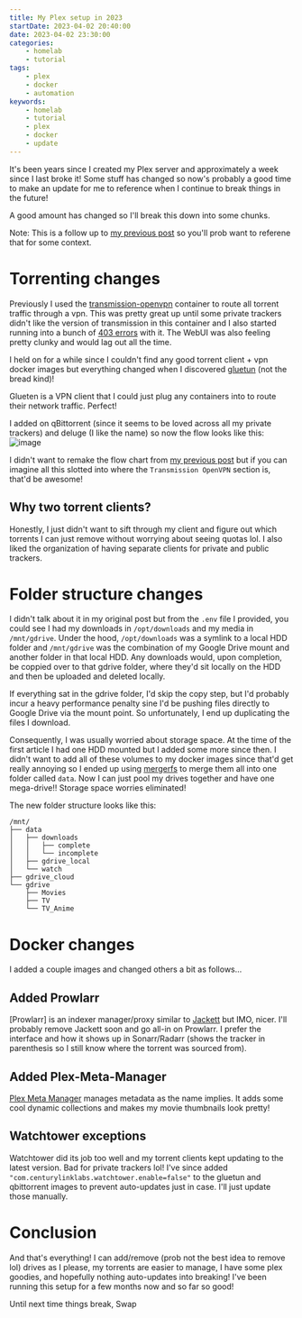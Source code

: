 ```yaml
---
title: My Plex setup in 2023
startDate: 2023-04-02 20:40:00
date: 2023-04-02 23:30:00
categories:
    - homelab
    - tutorial
tags:
    - plex
    - docker
    - automation
keywords:
    - homelab
    - tutorial
    - plex
    - docker
    - update
---
```

It's been years since I created my Plex server and approximately a week since I last broke it! Some stuff has changed so now's probably a good time to make an update for me to reference when I continue to break things in the future!

A good amount has changed so I'll break this down into some chunks.

Note: This is a follow up to [my previous post](/posts/2021-06-10-plex-setup#preface) so you'll prob want to referene that for some context.

# Torrenting changes
Previously I used the [transmission-openvpn](https://github.com/haugene/docker-transmission-openvpn) container to route all torrent traffic through a vpn. This was pretty great up until some private trackers didn't like the version of transmission in this container and I also started running into a bunch of [403 errors](https://github.com/haugene/docker-transmission-openvpn/issues/1493) with it. The WebUI was also feeling pretty clunky and would lag out all the time.

I held on for a while since I couldn't find any good torrent client + vpn docker images but everything changed when I discovered [gluetun](https://github.com/qdm12/gluetun) (not the bread kind)!

Glueten is a VPN client that I could just plug any containers into to route their network traffic. Perfect!

I added on qBittorrent (since it seems to be loved across all my private trackers) and deluge (I like the name) so now the flow looks like this:
![image](/images/2023-04-02-plex-setup-v2/gluetun_flowchart.png)

I didn't want to remake the flow chart from [my previous post](/posts/2021-06-10-plex-setup#preface) but if you can imagine all this slotted into where the `Transmission OpenVPN` section is, that'd be awesome!

## Why two torrent clients?
Honestly, I just didn't want to sift through my client and figure out which torrents I can just remove without worrying about seeing quotas lol. I also liked the organization of having separate clients for private and public trackers.

# Folder structure changes
I didn't talk about it in my original post but from the `.env` file I provided, you could see I had my downloads in `/opt/downloads` and my media in `/mnt/gdrive`. Under the hood, `/opt/downloads` was a symlink to a local HDD folder and `/mnt/gdrive` was the combination of my Google Drive mount and another folder in that local HDD. Any downloads would, upon completion, be coppied over to that gdrive folder, where they'd sit locally on the HDD and then be uploaded and deleted locally. 

If everything sat in the gdrive folder, I'd skip the copy step, but I'd probably incur a heavy performance penalty sine I'd be pushing files directly to Google Drive via the mount point. So unfortunately, I end up duplicating the files I download.

Consequently, I was usually worried about storage space. At the time of the first article I had one HDD mounted but I added some more since then. I didn't want to add all of these volumes to my docker images since that'd get really annoying so I ended up using [mergerfs](https://github.com/trapexit/mergerfs) to merge them all into one folder called `data`. Now I can just pool my drives together and have one mega-drive!! Storage space worries eliminated!

The new folder structure looks like this:
```
/mnt/
├── data
│   ├── downloads
│   │   ├── complete
│   │   └── incomplete
│   ├── gdrive_local
│   └── watch
├── gdrive_cloud
└── gdrive
    ├── Movies
    ├── TV
    └── TV_Anime
```

# Docker changes
I added a couple images and changed others a bit as follows...

## Added Prowlarr
[Prowlarr] is an indexer manager/proxy similar to [Jackett](https://github.com/Jackett/Jackett) but IMO, nicer. I'll probably remove Jackett soon and go all-in on Prowlarr. I prefer the interface and how it shows up in Sonarr/Radarr (shows the tracker in parenthesis so I still know where the torrent was sourced from).

## Added Plex-Meta-Manager
[Plex Meta Manager](https://github.com/meisnate12/Plex-Meta-Manager) manages metadata as the name implies. It adds some cool dynamic collections and makes my movie thumbnails look pretty!

## Watchtower exceptions
Watchtower did its job too well and my torrent clients kept updating to the latest version. Bad for private trackers lol! I've since added `"com.centurylinklabs.watchtower.enable=false"` to the gluetun and qbittorrent images to prevent auto-updates just in case. I'll just update those manually.

# Conclusion
And that's everything! I can add/remove (prob not the best idea to remove lol) drives as I please, my torrents are easier to manage, I have some plex goodies, and hopefully nothing auto-updates into breaking! I've been running this setup for a few months now and so far so good!

Until next time things break,
Swap